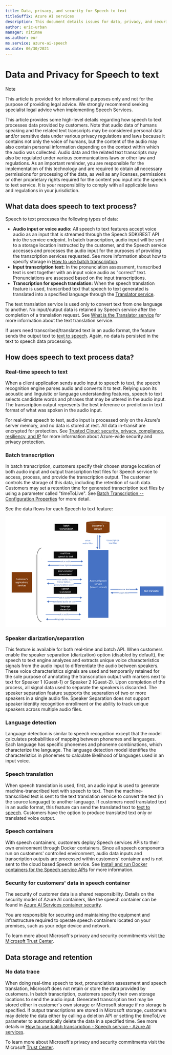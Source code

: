 ```yaml
---
title: Data, privacy, and security for Speech to text
titleSuffix: Azure AI services
description: This document details issues for data, privacy, and security for a Speech to text.
author: eric-urban
manager: nitinme
ms.author: eur
ms.service: azure-ai-speech
ms.date: 06/30/2021
---
```


# Data and Privacy for Speech to text

> [!NOTE]
> This article is provided for informational purposes only and not for the purpose of providing legal advice. We strongly recommend seeking specialist legal advice when implementing Speech Services.

This article provides some high-level details regarding how speech to text processes data provided by customers. Note that audio data of humans speaking and the related text transcripts may be considered personal data and/or sensitive data under various privacy regulations and laws because it contains not only the voice of humans, but the content of the audio may also contain personal information depending on the context within which the audio was collected. Audio data and the related text transcripts may also be regulated under various communications laws or other law and regulations. As an important reminder, you are responsible for the implementation of this technology and are required to obtain all necessary permissions for processing of the data, as well as any licenses, permissions or other proprietary rights required for the content you input into the speech to text service. It is your responsibility to comply with all applicable laws and regulations in your jurisdiction.

## What data does speech to text process?

Speech to text processes the following types of data:

- **Audio input or voice audio:**  All speech to text features accept voice audio as an input that is streamed through the Speech SDK/REST API into the service endpoint. In batch transcription, audio input will be sent to a storage location instructed by the customer, and the Speech service accesses and processes the audio input for the purposes of providing the transcription services requested. See more information about how to specify storage in [How to use batch transcription](/azure/cognitive-services/speech-service/batch-transcription).
- **Input transcription text:**  In the pronunciation assessment, transcribed text is sent together with an input voice audio as "correct" text. Pronunciations are assessed based on the input transcriptions.
- **Transcription for speech translation:**  When the speech translation feature is used, transcribed text that speech to text generated is translated into a specified language through the [Translator service](/azure/cognitive-services/translator/translator-info-overview).

The text translation service is used only to convert text from one language to another. No input/output data is retained by Speech service after the completion of a translation request. See [What is the Translator service](/azure/cognitive-services/translator/translator-info-overview) for more information about the text translation service.

If users need transcribed/translated text in an audio format, the feature sends the output text to [text to speech](/azure/cognitive-services/speech-service/text-to-speech). Again, no data is persisted in the text to speech data processing.

## How does speech to text process data?

### Real-time speech to text

When a client application sends audio input to speech to text, the speech recognition engine parses audio and converts it to text. Relying upon its acoustic and linguistic or language understanding features, speech to text selects candidate words and phrases that may be uttered in the audio input. The transcription output represents the best inference or prediction in text format of what was spoken in the audio input.

For real-time speech to text, audio input is processed only on the Azure's server memory, and no data is stored at rest. All data in-transit are encrypted for protection. See [Trusted Cloud: security, privacy, compliance, resiliency, and IP](https://azure.microsoft.com/blog/trusted-cloud-security-privacy-compliance-resiliency-and-ip/) for more information about Azure-wide security and privacy protection.

### Batch transcription

In batch transcription, customers specify their chosen storage location of both audio input and output transcription text files for Speech service to access, process, and provide the transcription output. The customer controls the storage of this data, including the retention of such data. Customers may set a retention time for generated transcription text files by using a parameter called "timeToLive". See [Batch Transcription -- Configuration Properties](/azure/cognitive-services/speech-service/batch-transcription#configuration-properties) for more detail.

See the data flows for each Speech to text feature: 

![Data flow diagram fro Speech to text](media/data-flow-speech-to-text.png "Speech to text data flow")

### Speaker diarization/separation

This feature is available for both real-time and batch API. When customers enable the speaker separation (diarization) option (disabled by default), the speech to text engine analyzes and extracts unique voice characteristics signals from the audio input to differentiate the audio between speakers. These voice characteristics signals are used and temporarily retained for the sole purpose of annotating the transcription output with markers next to text for Speaker 1 (Guest-1) or Speaker 2 (Guest-2). Upon completion of the process, all signal data used to separate the speakers is discarded. The speaker separation feature supports the separation of two or more speakers in a single audio file. Speaker Separation does not support speaker identity recognition enrollment or the ability to track unique speakers across multiple audio files.

### Language detection

Language detection is similar to speech recognition except that the model calculates probabilities of mapping between phonemes and languages. Each language has specific phonemes and phoneme combinations, which characterize the language. The language detection model identifies the characteristics in phonemes to calculate likelihood of languages used in an input voice.

### Speech translation

When speech translation is used, first, an audio input is used to generate machine-transcribed text with speech to text. Then the machine-transcribed text is sent to the text translation service to convert the text (in the source language) to another language. If customers need translated text in an audio format, this feature can send the translated text to [text to speech](/azure/cognitive-services/speech-service/text-to-speech). Customers have the option to produce translated text only or translated voice output.

### Speech containers

With speech containers, customers deploy Speech services APIs to their own environment through Docker containers. Since all speech components run on customers' controlled environment, audio data inputs and transcription outputs are processed within customers' container and is not sent to the cloud based Speech service. See [Install and run Docker containers for the Speech service APIs](/azure/cognitive-services/speech-service/speech-container-howto?tabs=stt%2Ccsharp%2Csimple-format) for more information.

### Security for customers' data in speech container

The security of customer data is a shared responsibility. Details on the security model of Azure AI containers, like the speech container can be found in [Azure AI Services container security](/azure/cognitive-services/cognitive-services-container-support?tabs=luis#azure-cognitive-services-container-security).

You are responsible for securing and maintaining the equipment and infrastructure required to operate speech containers located on your premises, such as your edge device and network.

To learn more about Microsoft's privacy and security commitments visit [the Microsoft Trust Center](https://www.microsoft.com/TrustCenter/CloudServices/Azure/default.aspx).

## Data storage and retention

### No data trace

When doing real-time speech to text, pronunciation assessment and speech translation, Microsoft does not retain or store the data provided by customers. In batch transcription, customers specify their own storage locations to send the audio input. Generated transcription text may be stored either in customer's own storage or Microsoft storage if no storage is specified. If output transcriptions are stored in Microsoft storage, customers may delete the data either by calling a deletion API or setting the timeToLive parameter to automatically delete the data in a specified time. See more details in [How to use batch transcription - Speech service - Azure AI services](/azure/cognitive-services/speech-service/batch-transcription).

To learn more about Microsoft's privacy and security commitments visit the Microsoft [Trust Center](https://www.microsoft.com/TrustCenter/CloudServices/Azure/default.aspx).
